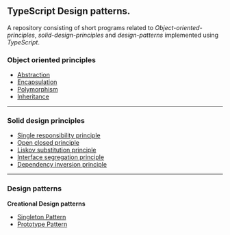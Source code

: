 ## TypeScript Design patterns.

A repository consisting of short programs related to _Object-oriented-principles_, _solid-design-principles_ and _design-patterns_ implemented using _TypeScript_.

### Object oriented principles

- [Abstraction](./object-oriented-principles/abstraction/index.ts)
- [Encapsulation](./object-oriented-principles/encapsulation/index.ts)
- [Polymorphism](./object-oriented-principles/polymorphism//index.ts)
- [Inheritance](./object-oriented-principles/inheritance/index.ts)

---

### Solid design principles

- [Single responsibility principle](./solid-design-principles/single-responsibility-principle/index.ts)
- [Open closed principle](./solid-design-principles/open-closed-principle/index.ts)
- [Liskov substitution principle](./solid-design-principles/liskov-substitution-principle/index.ts)
- [Interface segregation principle](./solid-design-principles/interface-segregation-principle/index.ts)
- [Dependency inversion principle](./solid-design-principles/dependency-inversion-principle/index.ts)

---

### Design patterns

**Creational Design patterns**

- [Singleton Pattern](./creational-design-patterns/singleton-pattern/index.ts)
- [Prototype Pattern](./creational-design-patterns/prototype-pattern/index.ts)
